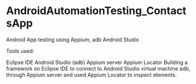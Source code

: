 # AndroidAutomationTesting_ContactsApp
Android App testing using Appium, adb Android Studio

Tools used:

Eclipse IDE
Android Studio (adb)
Appium server
Appium Locator
Building a framework on Eclipse IDE to connect to Android Studio virtual machine adb, through Appium server and used Appium Locator to inspect elements.
